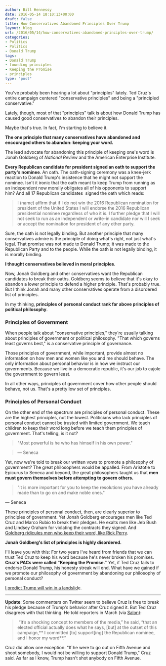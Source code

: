 ```yaml
---
author: Bill Hennessy
date: 2016-05-14 18:10:13+00:00
draft: false
title: How Conservatives Abandoned Principles Over Trump
layout: blog
url: /2016/05/14/how-conservatives-abandoned-principles-over-trump/
categories:
- Politics
- Politics
- Donald Trump
tags:
- Donald Trump
- founding principles
- Keeping the Promise
- principles
type: "post"
---
```


You've probably been hearing a lot about "principles" lately. Ted Cruz's entire campaign centered "conservative principles" and being a "principled conservative."

Lately, though, most of that "principles" talk is about how Donald Trump has caused good conservatives to abandon their principles.

Maybe that's true. In fact, I'm starting to believe it.

**The one principle that many conservatives have abandoned and encouraged others to abandon: keeping your word.**

The lead advocate for abandoning this principle of keeping one's word is Jonah Goldberg of _National Review_ and the American Enterprise Institute.

**Every Republican candidate for president signed an oath to support the party's nominee**. An oath. The oath-signing ceremony was a knee-jerk reaction to Donald Trump's insistence that he might not support the nominee. Isn't it ironic that the oath meant to keep Trump from running as an independent now morally obligates all of his opponents to support him? And all 17 Republican candidates  signed the oath which reads:



> I (name) affirm that if I do not win the 2016 Republican nomination for president of the United States I will endorse the 2016 Republican presidential nominee regardless of who it is. I further pledge that I will not seek to run as an independent or write-in candidate nor will I seek or accept the nomination for president of any other party.



Sure, the oath is not legally binding. But another principle that many conservatives admire is the principle of doing what's right, not just what's legal. That promise was not made to Donald Trump; it was made to the Republican Party and to the people. While the oath is not legally binding, it is morally binding.

**I thought conservatives believed in moral principles.**

Now, Jonah Goldberg and other conservatives want the Republican candidates to break their oaths. Goldberg seems to believe that it's okay to abandon a lower principle to defend a higher principle. That's probably true. But I think Jonah and many other conservatives operate from a disordered list of principles.

In my thinking, **principles of personal conduct rank far above principles of political philosophy**.



### Principles of Government



When people talk about "conservative principles," they're usually talking about principles of government or political philosophy. "That which governs least governs best," is a conservative principle of governance.

Those principles of government, while important, provide almost no information on how men and women like you and me should behave. The only information about personal behavior is in how we instruct our governments. Because we live in a democratic republic, it's our job to cajole the government to govern least.

In all other ways, principles of government cover how other people should behave, not us. That's a pretty low set of principles.



### Principles of Personal Conduct



On the other end of the spectrum are principles of personal conduct. These are the highest principles, not the lowest. Politicians who lack principles of personal conduct cannot be trusted with limited government. We teach children to keep their word long before we teach them principles of government. That's telling, is it not?



> 

> 
> "Most powerful is he who has himself in his own power."
> 
> 

> 
> — Seneca
> 
> 




Yet, now we're told to break our written vows to promote a philosophy of government? The great philosophers would be appalled. From Aristotle to Epicurus to Seneca and beyond, the great philosophers taught us that **men must govern themselves before attempting to govern others.**



> "it is more important for you to keep the resolutions you have already made than to go on and make noble ones."

— Seneca



These principles of personal conduct, then, are clearly superior to principles of government. Yet Jonah Goldberg encourages men like Ted Cruz and Marco Rubio to break their pledges. He exalts men like Jeb Bush and Lindsey Graham for violating the contracts they signed. And [Goldberg ridicules men who keep their word, like Rick Perry](https://www.breitbart.com/texas/2016/05/14/rick-perry-attacked-keeping-word/).

**Jonah Goldberg's list of principles is highly disordered.**

I'll leave you with this: For two years I've heard from friends that we can trust Ted Cruz to keep his word because he's never broken his promises. **Cruz's PACs were called "Keeping the Promise."** Yet, if Ted Cruz fails to endorse Donald Trump, his honesty streak will end. What have we gained if we promote our philosophy of government by abandoning our philosophy of personal conduct?

[I predict Trump will win in a landslid](https://hennessysview.com/2016/05/13/how-to-predict-trumps-landslide-win/)e.



* * *



**Update**: Some commenters on Twitter seem to believe Cruz is free to break his pledge because of Trump's behavior after Cruz signed it. But Ted Cruz disagrees with that thinking. He told reporters in March (via [Salon](https://www.salon.com/2016/03/14/ted_cruz_vows_to_honor_his_pledge_to_support_gop_nominee_despite_violence_at_donald_trump_rallies_on_one_condition/)):



>  “It’s a shocking concept to members of the media,” he said, “that an elected official actually does what he says, [but] at the outset of this campaign,** I committed [to] support[ing] the Republican nominee, and I honor my word**.”



Cruz did allow one exception: "If he were to go out on Fifth Avenue and shoot somebody, I would not be willing to support Donald Trump," Cruz said. As far as I know, Trump hasn't shot anybody on Fifth Avenue.
